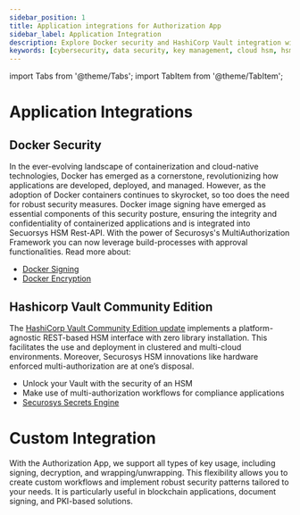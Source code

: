 ```yaml
---
sidebar_position: 1
title: Application integrations for Authorization App
sidebar_label: Application Integration
description: Explore Docker security and HashiCorp Vault integration with Securosys HSM for robust application security and compliance workflows.
keywords: [cybersecurity, data security, key management, cloud hsm, hsm key management, hsm cloud, hsm as a service, cloud based hsm, hsm digital signature, hsm services, hsm service, hsm, hardware security module, Docker Security, Docker Encryption, Docker Signing, HashiCorp Vault CE, Securosys HSM, multi-authorization, containerization, cloud-native technologies, application security]
---
```


import Tabs from '@theme/Tabs';
import TabItem from '@theme/TabItem';

# Application Integrations

## Docker Security

In the ever-evolving landscape of containerization and cloud-native technologies, 
Docker has emerged as a cornerstone, revolutionizing how applications are developed, deployed, and managed. 
However, as the adoption of Docker containers continues to skyrocket, so too does the need for robust security measures. 
Docker image signing have emerged as essential components of this security posture, 
ensuring the integrity and confidentiality of containerized applications and is integrated into Secuorsys HSM Rest-API.
With the power of Securosys's MultiAuthorization Framework you can now leverage build-processes with approval functionalities. Read more about:
- [Docker Signing][docker-signing]
- [Docker Encryption][docker-encryption]

## Hashicorp Vault Community Edition
The [HashiCorp Vault Community Edition update][hc-vault] implements a platform-agnostic 
REST-based HSM interface with zero library installation. 
This facilitates the use and deployment in clustered and multi-cloud environments. 
Moreover, Securosys HSM innovations like hardware enforced multi-authorization are at one’s disposal.

- Unlock your Vault with the security of an HSM
- Make use of multi-authorization workflows for compliance applications
- [Securosys Secrets Engine][sse]

# Custom Integration
With the Authorization App, we support all types of key usage, including signing, decryption, and wrapping/unwrapping. This flexibility allows you to create custom workflows and implement robust security patterns tailored to your needs. It is particularly useful in blockchain applications, document signing, and PKI-based solutions.

[docker-signing]: /docker_signing/overview
[docker-encryption]: /docker_encryption/overview
[hc-vault]: /hc_vault/overview
[sse]: /hc_sse/overview
[sbe]: /tsb/Tutorials/Encryption/FileEncryption